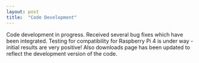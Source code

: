 ```yaml
---
layout: post
title:  "Code Development"
---
```

Code development in progress. Received several bug fixes which have been integrated. Testing for compatibility for Raspberry Pi 4 is under way - initial results are very positive! Also downloads page has been updated to reflect the development version of the code.

